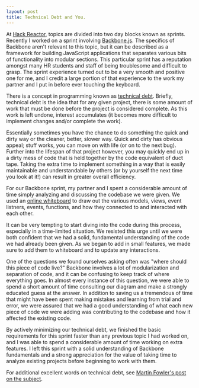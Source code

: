 ```yaml
---
layout: post
title: Technical Debt and You.
---
```


At [Hack Reactor](http://www.hackreactor.com), topics are divided into two day blocks known as sprints. Recently I worked on a sprint involving [Backbone.js](http://www.backbonejs.org). The specifics of Backbone aren't relevant to this topic, but it can be described as a framework for building JavaScript applications that separates various bits of functionality into modular sections. This particular sprint has a reputation amongst many HR students and staff of being troublesome and difficult to grasp. The sprint experience turned out to be a very smooth and positive one for me, and I credit a large portion of that experience to the work my partner and I put in before ever touching the keyboard.

There is a concept in programming known as [technical debt](https://en.wikipedia.org/wiki/Technical_debt). Briefly, technical debt is the idea that for any given project, there is some amount of work that must be done before the project is considered complete. As this work is left undone, interest accumulates (it becomes more difficult to implement changes and/or complete the work).

Essentially sometimes you have the chance to do something the quick and dirty way or the cleaner, better, slower way. Quick and dirty has obvious appeal; stuff works, you can move on with life (or on to the next bug). Further into the lifespan of that project however, you may quickly end up in a dirty mess of code that is held together by the code equivalent of duct tape. Taking the extra time to implement something in a way that is easily maintainable and understandable by others (or by yourself the next time you look at it!) can result in greater overall efficiency.

For our Backbone sprint, my partner and I spent a considerable amount of time simply analyzing and discussing the codebase we were given. We used an [online whiteboard](http://www.awwapp.com) to draw out the various models, views, event listners, events, functions, and how they connected to and interacted with each other.

It can be very tempting to start diving into the code during this process, especially in a time-limited situation. We resisted this urge until we were both confident that we had a solid, fundamental understanding of the code we had already been given. As we began to add in small features, we made sure to add them to whiteboard and to update any interactions.

One of the questions we found ourselves asking often was "where should this piece of code live?" Backbone involves a lot of modularization and separation of code, and it can be confusing to keep track of where everything goes. In almost every instance of this question, we were able to spend a short amount of time consulting our diagram and make a strongly educated guess at the answer. In addition to saving us a tremendous of time that might have been spent making mistakes and learning from trial and error, we were assured that we had a good understanding of what each new piece of code we were adding was contributing to the codebase and how it affected the existing code.

By actively minimizing our technical debt, we finished the basic requirements for this sprint faster than any previous topic I had worked on, and I was able to spend a considerable amount of time working on extra features. I left this sprint with a solid understanding of Backbone fundamentals and a strong appreciation for the value of taking time to analyze existing projects before beginning to work with them.

For additional excellent words on technical debt, see [Martin Fowler's post on the subject](http://martinfowler.com/bliki/TechnicalDebt.html).
